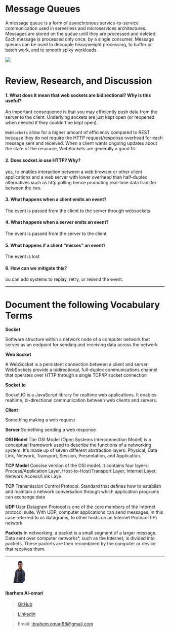 # Message Queues

A message queue is a form of asynchronous service-to-service communication used in serverless and microservices architectures. Messages are stored on the queue until they are processed and deleted. Each message is processed only once, by a single consumer. Message queues can be used to decouple heavyweight processing, to buffer or batch work, and to smooth spiky workloads.

![](https://stackify.com/wp-content/uploads/2017/01/message-queue-793x397.jpg)

# Review, Research, and Discussion

#### 1. What does it mean that web sockets are bidirectional? Why is this useful?

An important consequence is that you may efficiently push data from the server to the client. Underlying sockets are just kept open (or reopened when needed if they couldn't be kept open).

`WebSockets` allow for a higher amount of efficiency compared to REST because they do not require the HTTP request/response overhead for each message sent and received. When a client wants ongoing updates about the state of the resource, WebSockets are generally a good fit.

#### 2. Does socket.io use HTTP? Why?

yes, to enables interaction between a web browser or other client applications and a web server with lower overhead than half-duplex alternatives such as http polling hence promoting real-time data transfer between the two.

#### 3. What happens when a client emits an event?

The event is passed from the client to the server through websockets

#### 4. What happens when a server emits an event?

The event is passed from the server to the client

#### 5. What happens if a client “misses” an event?

The event is lost

#### 6. How can we mitigate this?

ou can add systems to replay, retry, or resend the event.

---

# Document the following Vocabulary Terms

**Socket**

Software structure within a network node of a computer network that serves as an endpoint for sending and receiving data across the network

**Web Socket**

A WebSocket is a persistent connection between a client and server. WebSockets provide a bidirectional, full-duplex communications channel that operates over HTTP through a single TCP/IP socket connection

**Socket.io**

Socket.IO is a JavaScript library for realtime web applications. It enables realtime, bi-directional communication between web clients and servers.

**Client**

Something making a web request

**Server**
Something sending a web response

**OSI Model**
The OSI Model (Open Systems Interconnection Model) is a conceptual framework used to describe the functions of a networking system. It's made up of seven different abstraction layers: Physical, Data Link, Network, Transport, Session, Presentation, and Application.

**TCP Model**
Concise version of the OSI model. It contains four layers: Process/Application Layer, Host-to-Host/Transport Layer, Internet Layer, Network Access/Link Laye

**TCP**
Transmission Control Protocol. Standard that defines how to establish and maintain a network conversation through which application programs can exchange data

**UDP**
User Datagram Protocol is one of the core members of the Internet protocol suite. With UDP, computer applications can send messages, in this case referred to as datagrams, to other hosts on an Internet Protocol (IP) network

**Packets**
In networking, a packet is a small segment of a larger message. Data sent over computer networks\*, such as the Internet, is divided into packets. These packets are then recombined by the computer or device that receives them.


---

![](ibrahem.png) 
#### **Ibarhem Al-omari**
> [GitHub](https://github.com/ibrahemomari)

>[LinkedIn](https://www.linkedin.com/in/ibrahem-omari-5967a5198/)

> Email: ibrahem.omari96@gmail.com